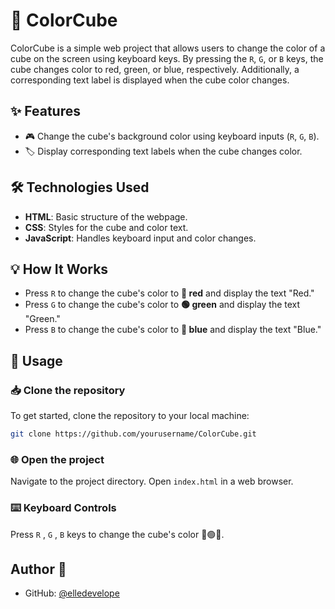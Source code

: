 # 🎨 ColorCube

ColorCube is a simple web project that allows users to change the color of a cube on the screen using keyboard keys. By pressing the `R`, `G`, or `B` keys, the cube changes color to red, green, or blue, respectively. Additionally, a corresponding text label is displayed when the cube color changes.

## ✨ Features
- 🎮 Change the cube's background color using keyboard inputs (`R`, `G`, `B`).
- 🏷️ Display corresponding text labels when the cube changes color.

## 🛠️ Technologies Used
- **HTML**: Basic structure of the webpage.
- **CSS**: Styles for the cube and color text.
- **JavaScript**: Handles keyboard input and color changes.

## 💡 How It Works
- Press `R` to change the cube's color to **🔴 red** and display the text "Red."
- Press `G` to change the cube's color to **🟢 green** and display the text "Green."
- Press `B` to change the cube's color to **🔵 blue** and display the text "Blue."

## 🚀 Usage

### 📥 Clone the repository
To get started, clone the repository to your local machine:

```bash
git clone https://github.com/yourusername/ColorCube.git

```

### 🌐 Open the project
Navigate to the project directory.
Open ```index.html``` in a web browser.

### ⌨️ Keyboard Controls
Press `R` , `G` , `B` keys to change the cube's color 🔴🟢🔵.

## Author 👤

- GitHub: [@elledevelope](https://github.com/elledevelope)
